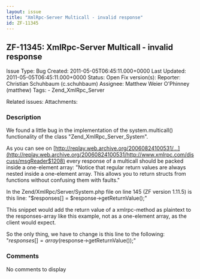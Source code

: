 ```yaml
---
layout: issue
title: "XmlRpc-Server Multicall - invalid response"
id: ZF-11345
---
```


ZF-11345: XmlRpc-Server Multicall - invalid response
----------------------------------------------------

 Issue Type: Bug Created: 2011-05-05T06:45:11.000+0000 Last Updated: 2011-05-05T06:45:11.000+0000 Status: Open Fix version(s): 
 Reporter:  Christian Schuhbaum (c.schuhbaum)  Assignee:  Matthew Weier O'Phinney (matthew)  Tags: - Zend\_XmlRpc\_Server
 
 Related issues: 
 Attachments: 
### Description

We found a little bug in the implementation of the system.multicall() functionality of the class "Zend\_XmlRpc\_Server\_System".

As you can see on [http://replay.web.archive.org/20060824100531/…](http://replay.web.archive.org/20060824100531/http://www.xmlrpc.com/discuss/msgReader$1208) every response of a multicall should be packed inside a one-element array: "Notice that regular return values are always nested inside a one-element array. This allows you to return structs from functions without confusing them with faults."

In the Zend/XmlRpc/Server/System.php file on line 145 (ZF version 1.11.5) is this line: "$responses[] = $response->getReturnValue();"

This snippet would add the return value of a xmlrpc-method as plaintext to the responses-array like this example, not as a one-element array, as the client would expect.

So the only thing, we have to change is this line to the following: "$responses[] = array($response->getReturnValue());"

 

 

### Comments

No comments to display